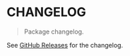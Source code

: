 # CHANGELOG

> Package changelog.

See [GitHub Releases](https://github.com/stdlib-js/math-strided-special-ceil/releases) for the changelog.